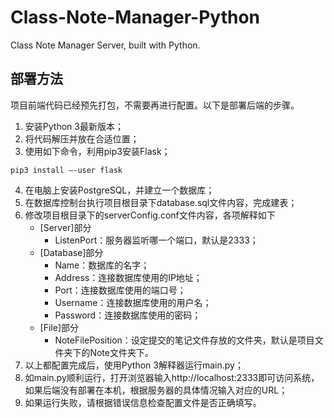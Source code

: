 # Class-Note-Manager-Python
Class Note Manager Server, built with Python.

## 部署方法

项目前端代码已经预先打包，不需要再进行配置。以下是部署后端的步骤。
1.	安装Python 3最新版本；
2.	将代码解压并放在合适位置；
3.	使用如下命令，利用pip3安装Flask；
```
pip3 install –-user flask
```
4.	在电脑上安装PostgreSQL，并建立一个数据库；
5.	在数据库控制台执行项目根目录下database.sql文件内容，完成建表；
6.	修改项目根目录下的serverConfig.conf文件内容，各项解释如下
    -	[Server]部分
        -	ListenPort：服务器监听哪一个端口，默认是2333；
    -	[Database]部分
        -	Name：数据库的名字；
        -	Address：连接数据库使用的IP地址；
        -	Port：连接数据库使用的端口号；
        -	Username：连接数据库使用的用户名；
        -	Password：连接数据库使用的密码；
    -	[File]部分
        -	NoteFilePosition：设定提交的笔记文件存放的文件夹，默认是项目文件夹下的Note文件夹下。
7.	以上都配置完成后，使用Python 3解释器运行main.py；
8.	如main.py顺利运行，打开浏览器输入http://localhost:2333即可访问系统，如果后端没有部署在本机，根据服务器的具体情况输入对应的URL；
9.	如果运行失败，请根据错误信息检查配置文件是否正确填写。
